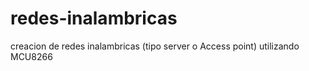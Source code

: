 # redes-inalambricas
creacion de redes inalambricas (tipo server o Access point) utilizando MCU8266
